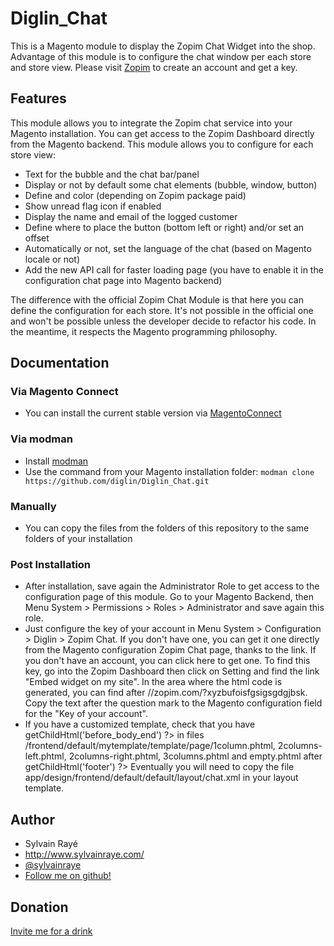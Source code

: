 # Diglin_Chat #

This is a Magento module to display the Zopim Chat Widget into the shop. Advantage of this module is to configure the chat window per each store and store view. Please visit [Zopim](http://www.zopim.com/affiliates/landing/rissip) to create an account and get a key.

## Features

This module allows you to integrate the Zopim chat service into your Magento installation. You can get access to the Zopim Dashboard directly from the Magento backend. This module allows you to configure for each store view:

- Text for the bubble and the chat bar/panel
- Display or not by default some chat elements (bubble, window, button)
- Define and color (depending on Zopim package paid)
- Show unread flag icon if enabled
- Display the name and email of the logged customer
- Define where to place the button (bottom left or right) and/or set an offset
- Automatically or not, set the language of the chat (based on Magento locale or not)
- Add the new API call for faster loading page (you have to enable it in the configuration chat page into Magento backend)

The difference with the official Zopim Chat Module is that here you can define the configuration for each store. It's not possible in the official one and won't be possible unless the developer decide to refactor his code. In the meantime, it respects the Magento programming philosophy.

## Documentation

### Via Magento Connect
- You can install the current stable version via [MagentoConnect](http://www.magentocommerce.com/magento-connect/zopim-chat-unofficial-by-diglin.html)

### Via modman
- Install [modman](https://github.com/colinmollenhour/modman)
- Use the command from your Magento installation folder: `modman clone https://github.com/diglin/Diglin_Chat.git`

### Manually
- You can copy the files from the folders of this repository to the same folders of your installation

### Post Installation
- After installation, save again the Administrator Role to get access to the configuration page of this module. Go to your Magento Backend, then Menu System > Permissions > Roles > Administrator and save again this role.
- Just configure the key of your account in Menu System > Configuration > Diglin > Zopim Chat. If you don't have one, you can get it one directly from the Magento configuration Zopim Chat page, thanks to the link. If you don't have an account, you can click here to get one. To find this key, go into the Zopim Dashboard then click on Setting and find the link "Embed widget on my site". In the area where the html code is generated, you can find after //zopim.com/?xyzbufoisfgsigsgdgjbsk. Copy the text after the question mark to the Magento configuration field for the "Key of your account".
- If you have a customized template, check that you have getChildHtml('before_body_end') ?> in files /frontend/default/mytemplate/template/page/1column.phtml, 2columns-left.phtml, 2columns-right.phtml, 3columns.phtml and empty.phtml after getChildHtml('footer') ?> Eventually you will need to copy the file app/design/frontend/default/default/layout/chat.xml in your layout template.

## Author

* Sylvain Rayé
* http://www.sylvainraye.com/
* [@sylvainraye](https://twitter.com/sylvainraye)
* [Follow me on github!](https://github.com/diglin)

## Donation

[Invite me for a drink](https://www.paypal.com/cgi-bin/webscr?cmd=_s-xclick&hosted_button_id=Y66QHLU5VX5BC)